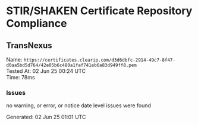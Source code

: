 # STIR/SHAKEN Certificate Repository Compliance

## TransNexus

Name: `https://certificates.clearip.com/d3d6dbfc-2914-49c7-8f47-d0aa5bd5d764/42e05b6c480a1faf741eb6a83d949ff8.pem`\
Tested At: 02 Jun 25 00:24 UTC\
Time: 78ms

### Issues

no warning, or error, or notice date level issues were found

Generated: 02 Jun 25 01:01 UTC